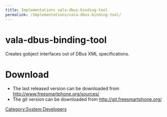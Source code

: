 ```yaml
---
title: Implementations vala-dbus-binding-tool
permalink: /Implementations/vala-dbus-binding-tool/
---
```


vala-dbus-binding-tool
======================

Creates gobject interfaces out of DBus XML specifications.

Download
========

-   The last released version can be downloaded from <http://www.freesmartphone.org/sources/>
-   The git version can be downloaded from <http://git.freesmartphone.org/>

[Category:System Developers](/Category:System_Developers "wikilink")